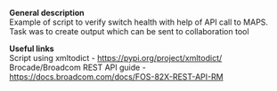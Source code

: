 **General description**<br />
Example of script to verify switch health with help of API call to MAPS.<br />
Task was to create output which can be sent to collaboration tool<br />

**Useful links**<br />
Script using xmltodict - https://pypi.org/project/xmltodict/ <br />
Brocade/Broadcom REST API guide - https://docs.broadcom.com/docs/FOS-82X-REST-API-RM <br />
